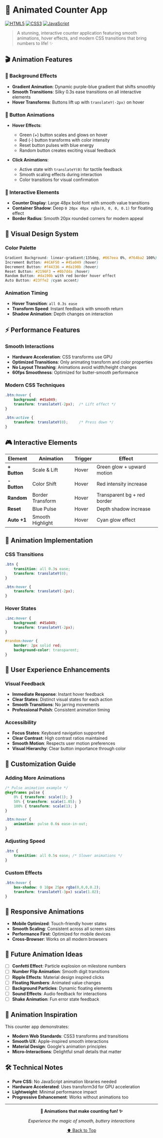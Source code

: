 # 🎨 Animated Counter App

[![HTML5](https://img.shields.io/badge/html5-%23E34F26.svg?style=for-the-badge&logo=html5&logoColor=white)](https://developer.mozilla.org/en-US/docs/Web/HTML)
[![CSS3](https://img.shields.io/badge/css3-%231572B6.svg?style=for-the-badge&logo=css3&logoColor=white)](https://developer.mozilla.org/en-US/docs/Web/CSS)
[![JavaScript](https://img.shields.io/badge/javascript-%23323330.svg?style=for-the-badge&logo=javascript&logoColor=%23F7DF1E)](https://developer.mozilla.org/en-US/docs/Web/JavaScript)

> A stunning, interactive counter application featuring smooth animations, hover effects, and modern CSS transitions that bring numbers to life! ✨

## 🎬 Animation Features

### 🌈 Background Effects
- **Gradient Animation**: Dynamic purple-blue gradient that shifts smoothly
- **Smooth Transitions**: Silky 0.3s ease transitions on all interactive elements
- **Hover Transforms**: Buttons lift up with `translateY(-2px)` on hover

### 🎯 Button Animations
- **Hover Effects**: 
  - Green (+) button scales and glows on hover
  - Red (-) button transforms with color intensity
  - Reset button pulses with blue energy
  - Random button creates exciting visual feedback

- **Click Animations**:
  - Active state with `translateY(0)` for tactile feedback
  - Smooth scaling effects during interaction
  - Color transitions for visual confirmation

### 💫 Interactive Elements
- **Counter Display**: Large 48px bold font with smooth value transitions
- **Container Shadow**: Deep `0 20px 40px rgba(0, 0, 0, 0.1)` for floating effect
- **Border Radius**: Smooth 20px rounded corners for modern appeal

## 🎨 Visual Design System

### Color Palette
```css
Gradient Background: linear-gradient(135deg, #667eea 0%, #764ba2 100%)
Increment Button: #4CAF50 → #45a049 (hover)
Decrement Button: #f44336 → #da190b (hover)  
Reset Button: #2196F3 → #0b7dda (hover)
Random Button: #da190b with red border hover effect
Auto Button: #23ffe2 (cyan accent)
```

### Animation Timing
- **Hover Transition**: `all 0.3s ease`
- **Transform Speed**: Instant feedback with smooth return
- **Shadow Animation**: Depth changes on interaction

## ⚡ Performance Features

### Smooth Interactions
- **Hardware Acceleration**: CSS transforms use GPU
- **Optimized Transitions**: Only animating transform and color properties
- **No Layout Thrashing**: Animations avoid width/height changes
- **60fps Smoothness**: Optimized for butter-smooth performance

### Modern CSS Techniques
```css
.btn:hover {
    background: #45a049;
    transform: translateY(-2px);  /* Lift effect */
}

.btn:active {
    transform: translateY(0);     /* Press down */
}
```

## 🎮 Interactive Elements

| Element | Animation | Trigger | Effect |
|---------|-----------|---------|--------|
| **+ Button** | Scale & Lift | Hover | Green glow + upward motion |
| **- Button** | Color Shift | Hover | Red intensity increase |
| **Random** | Border Transform | Hover | Transparent bg + red border |
| **Reset** | Blue Pulse | Hover | Depth shadow increase |
| **Auto +1** | Smooth Highlight | Hover | Cyan glow effect |

## 🚀 Animation Implementation

### CSS Transitions
```css
.btn {
    transition: all 0.3s ease;
    transform: translateY(0);
}

.btn:hover {
    transform: translateY(-2px);
}
```

### Hover States
```css
.inc:hover {
    background: #45a049;
    transform: translateY(-2px);
}

#random:hover {
    border: 2px solid red;
    background-color: transparent;
}
```

## 🎯 User Experience Enhancements

### Visual Feedback
- **Immediate Response**: Instant hover feedback
- **Clear States**: Distinct visual states for each action
- **Smooth Transitions**: No jarring movements
- **Professional Polish**: Consistent animation timing

### Accessibility
- **Focus States**: Keyboard navigation supported
- **Clear Contrast**: High contrast ratios maintained
- **Smooth Motion**: Respects user motion preferences
- **Visual Hierarchy**: Clear button importance through color

## 🔧 Customization Guide

### Adding More Animations
```css
/* Pulse animation example */
@keyframes pulse {
    0% { transform: scale(1); }
    50% { transform: scale(1.05); }
    100% { transform: scale(1); }
}

.btn:hover {
    animation: pulse 0.6s ease-in-out;
}
```

### Adjusting Speed
```css
.btn {
    transition: all 0.5s ease; /* Slower animations */
}
```

### Custom Effects
```css
.btn:hover {
    box-shadow: 0 10px 25px rgba(0,0,0,0.2);
    transform: translateY(-3px) scale(1.02);
}
```

## 📱 Responsive Animations

- **Mobile Optimized**: Touch-friendly hover states
- **Smooth Scaling**: Consistent across all screen sizes  
- **Performance First**: Optimized for mobile devices
- **Cross-Browser**: Works on all modern browsers

## 🎪 Future Animation Ideas

- [ ] **Confetti Effect**: Particle explosion on milestone numbers
- [ ] **Number Flip Animation**: Smooth digit transitions
- [ ] **Ripple Effects**: Material design inspired clicks
- [ ] **Floating Numbers**: Animated value changes
- [ ] **Background Particles**: Dynamic floating elements
- [ ] **Sound Effects**: Audio feedback for interactions
- [ ] **Shake Animation**: Fun error state feedback

## 🎨 Animation Inspiration

This counter app demonstrates:
- **Modern Web Standards**: CSS3 transforms and transitions
- **Smooth UX**: Apple-inspired smooth interactions
- **Material Design**: Google's animation principles
- **Micro-Interactions**: Delightful small details that matter

## 🛠️ Technical Notes

- **Pure CSS**: No JavaScript animation libraries needed
- **Hardware Accelerated**: Uses transform3d for GPU acceleration
- **Lightweight**: Minimal performance impact
- **Progressive Enhancement**: Works without animations too

---

<div align="center">

**🎨 Animations that make counting fun! ✨**

*Experience the magic of smooth, buttery interactions*

[⬆ Back to Top](#-animated-counter-app)

</div>
